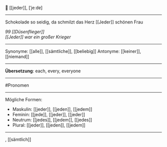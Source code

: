 👥 [[jeder]], [ˈjeːdɐ]

---
Schokolade so seidig, da schmilzt das Herz [[Jeder]] schönen Frau

*99 [[Düsenflieger]]*  
*[[Jeder]] war ein großer Krieger*  


---
Synonyme: [[alle]], [[sämtliche]], [[beliebig]]
Antonyme: [[keiner]], [[niemand]]

---
**Übersetzung**:
each, every, everyone

---
#Pronomen

---
Mögliche Formen:
- Maskulin: [[jeder]], [[jeden]], [[jedem]]
- Feminin: [[jede]], [[jeder]], [[jeder]]
- Neutrum: [[jedes]], [[jedem]], [[jedes]]
- Plural: [[jeder]], [[jeden]], [[jedem]]

---

, [[sämtlich]]
